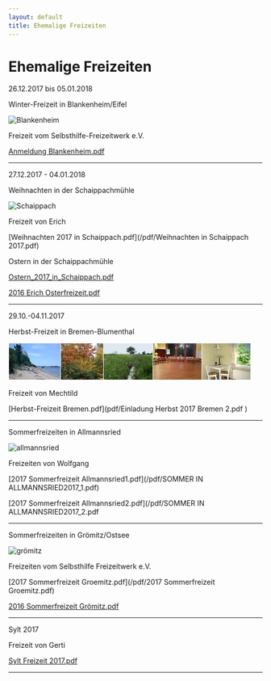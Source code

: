```yaml
---
layout: default
title: Ehemalige Freizeiten
---
```

# Ehemalige Freizeiten

26.12.2017 bis 05.01.2018

Winter-Freizeit in Blankenheim/Eifel

![Blankenheim](/images/blankenheim.jpeg)

Freizeit vom Selbsthilfe-Freizeitwerk e.V.

[Anmeldung  Blankenheim.pdf](/pdf/2017_Blankenheim.pdf)

----------------------------------------------------------------------------

27.12.2017 - 04.01.2018

Weihnachten in der Schaippachmühle

![Schaippach](/images/schaippach.jpeg)

Freizeit von Erich

[Weihnachten 2017 in Schaippach.pdf](/pdf/Weihnachten in Schaippach 2017.pdf)

Ostern in der Schaippachmühle

[Ostern_2017_in_Schaippach.pdf](/pdf/Ostern_2017_in_Schaippach.pdf)

[2016 Erich Osterfreizeit.pdf](/pdf/ErichOsterfreizeit2016.pdf)

----------------------------------------------------------------------------

29.10.-04.11.2017

Herbst-Freizeit in Bremen-Blumenthal

![Bremen](images/Leiste_Herbst_Bremen.jpg)

Freizeit von Mechtild

[Herbst-Freizeit Bremen.pdf](pdf/Einladung Herbst 2017 Bremen 2.pdf )

----------------------------------------------------------------------------

Sommerfreizeiten in Allmannsried

![allmannsried](/images/allmansried.jpeg)

Freizeiten von Wolfgang

[2017 Sommerfreizeit Allmannsried1.pdf](/pdf/SOMMER IN ALLMANNSRIED2017_1.pdf)

[2017 Sommerfreizeit Allmannsried2.pdf](/pdf/SOMMER IN ALLMANNSRIED2017_2.pdf


----------------------------------------------------------------------------

Sommerfreizeiten in Grömitz/Ostsee

![grömitz](/images/groemitz.jpeg)

Freizeiten vom Selbsthilfe Freizeitwerk e.V.

[2017 Sommerfreizeit Groemitz.pdf](/pdf/2017 Sommerfreizeit Groemitz.pdf)

[2016 Sommerfreizeit Grömitz.pdf](/pdf/Grömitz2016.pdf)

----------------------------------------------------------------------------

Sylt 2017

Freizeit von Gerti

[Sylt Freizeit 2017.pdf](/pdf/Sylt_Freizeit_2017_Adresse_anonym.pdf)

----------------------------------------------------------------------------
